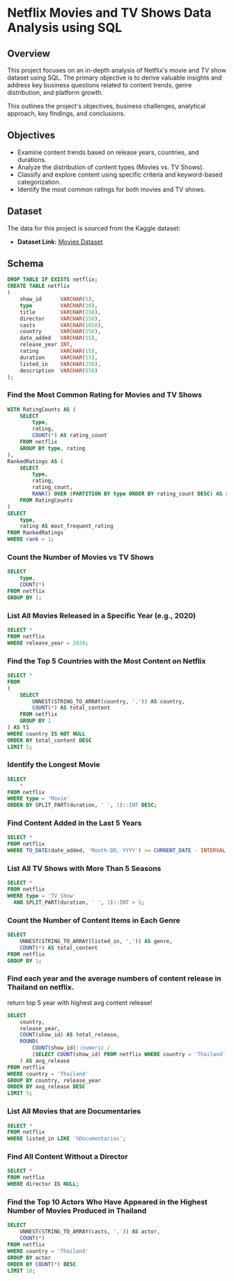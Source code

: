 # Netflix Movies and TV Shows Data Analysis using SQL
## Overview
This project focuses on an in-depth analysis of Netflix's movie and TV show dataset using SQL. The primary objective is to derive valuable insights and address key business questions related to content trends, genre distribution, and platform growth.

This outlines the project's objectives, business challenges, analytical approach, key findings, and conclusions.

## Objectives
- Examine content trends based on release years, countries, and durations.
- Analyze the distribution of content types (Movies vs. TV Shows).
- Classify and explore content using specific criteria and keyword-based categorization.
- Identify the most common ratings for both movies and TV shows.

## Dataset
The data for this project is sourced from the Kaggle dataset:

- **Dataset Link:** [Movies Dataset](https://www.kaggle.com/datasets/shivamb/netflix-shows?resource=download)

## Schema
```sql
DROP TABLE IF EXISTS netflix;
CREATE TABLE netflix
(
    show_id      VARCHAR(5),
    type         VARCHAR(10),
    title        VARCHAR(250),
    director     VARCHAR(550),
    casts        VARCHAR(1050),
    country      VARCHAR(550),
    date_added   VARCHAR(55),
    release_year INT,
    rating       VARCHAR(15),
    duration     VARCHAR(15),
    listed_in    VARCHAR(250),
    description  VARCHAR(550)
);
```

### Find the Most Common Rating for Movies and TV Shows

```sql
WITH RatingCounts AS (
    SELECT 
        type,
        rating,
        COUNT(*) AS rating_count
    FROM netflix
    GROUP BY type, rating
),
RankedRatings AS (
    SELECT 
        type,
        rating,
        rating_count,
        RANK() OVER (PARTITION BY type ORDER BY rating_count DESC) AS rank
    FROM RatingCounts
)
SELECT 
    type,
    rating AS most_frequent_rating
FROM RankedRatings
WHERE rank = 1;
```

### Count the Number of Movies vs TV Shows

```sql
SELECT 
    type,
    COUNT(*)
FROM netflix
GROUP BY 1;
```

### List All Movies Released in a Specific Year (e.g., 2020)

```sql
SELECT * 
FROM netflix
WHERE release_year = 2020;
```

### Find the Top 5 Countries with the Most Content on Netflix

```sql
SELECT * 
FROM
(
    SELECT 
        UNNEST(STRING_TO_ARRAY(country, ',')) AS country,
        COUNT(*) AS total_content
    FROM netflix
    GROUP BY 1
) AS t1
WHERE country IS NOT NULL
ORDER BY total_content DESC
LIMIT 5;
```

### Identify the Longest Movie

```sql
SELECT 
    *
FROM netflix
WHERE type = 'Movie'
ORDER BY SPLIT_PART(duration, ' ', 1)::INT DESC;
```

### Find Content Added in the Last 5 Years

```sql
SELECT *
FROM netflix
WHERE TO_DATE(date_added, 'Month DD, YYYY') >= CURRENT_DATE - INTERVAL '5 years';
```

### List All TV Shows with More Than 5 Seasons

```sql
SELECT *
FROM netflix
WHERE type = 'TV Show'
  AND SPLIT_PART(duration, ' ', 1)::INT > 5;
```

### Count the Number of Content Items in Each Genre

```sql
SELECT 
    UNNEST(STRING_TO_ARRAY(listed_in, ',')) AS genre,
    COUNT(*) AS total_content
FROM netflix
GROUP BY 1;
```

### Find each year and the average numbers of content release in Thailand on netflix. 
return top 5 year with highest avg content release!

```sql
SELECT 
    country,
    release_year,
    COUNT(show_id) AS total_release,
    ROUND(
        COUNT(show_id)::numeric / 
        (SELECT COUNT(show_id) FROM netflix WHERE country = 'Thailand')::numeric * 100, 2
    ) AS avg_release
FROM netflix
WHERE country = 'Thailand'
GROUP BY country, release_year
ORDER BY avg_release DESC
LIMIT 5;
```

### List All Movies that are Documentaries

```sql
SELECT * 
FROM netflix
WHERE listed_in LIKE '%Documentaries';
```

### Find All Content Without a Director

```sql
SELECT * 
FROM netflix
WHERE director IS NULL;
```

### Find the Top 10 Actors Who Have Appeared in the Highest Number of Movies Produced in Thailand

```sql
SELECT 
    UNNEST(STRING_TO_ARRAY(casts, ',')) AS actor,
    COUNT(*)
FROM netflix
WHERE country = 'Thailand'
GROUP BY actor
ORDER BY COUNT(*) DESC
LIMIT 10;
```

